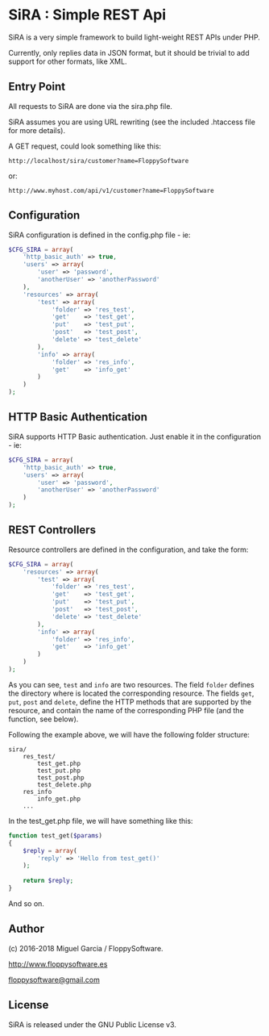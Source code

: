 SiRA : Simple REST Api
======================

SiRA is a very simple framework to build light-weight REST APIs under PHP.

Currently, only replies data in JSON format, but it should be trivial to add support for other formats, like XML.


Entry Point
-----------

All requests to SiRA are done via the sira.php file.

SiRA assumes you are using URL rewriting (see the included .htaccess file for more details).

A GET request, could look something like this:

`http://localhost/sira/customer?name=FloppySoftware`

or:

`http://www.myhost.com/api/v1/customer?name=FloppySoftware`


Configuration
-------------

SiRA configuration is defined in the config.php file - ie:

```php
$CFG_SIRA = array(
	'http_basic_auth' => true,
	'users' => array(
		'user' => 'password',
		'anotherUser' => 'anotherPassword'
	),
	'resources' => array(
		'test' => array(
			'folder' => 'res_test',
			'get'    => 'test_get',
			'put'    => 'test_put',
			'post'   => 'test_post',
			'delete' => 'test_delete'
		),
		'info' => array(
			'folder' => 'res_info',
			'get'    => 'info_get'
		)
	)
);
```


HTTP Basic Authentication
-------------------------

SiRA supports HTTP Basic authentication. Just enable it in the configuration - ie:

```php
$CFG_SIRA = array(
	'http_basic_auth' => true,
	'users' => array(
		'user' => 'password',
		'anotherUser' => 'anotherPassword'
	)
);
```


REST Controllers
----------------

Resource controllers are defined in the configuration, and take the form:

```php
$CFG_SIRA = array(
	'resources' => array(
		'test' => array(
			'folder' => 'res_test',
			'get'    => 'test_get',
			'put'    => 'test_put',
			'post'   => 'test_post',
			'delete' => 'test_delete'
		),
		'info' => array(
			'folder' => 'res_info',
			'get'    => 'info_get'
		)
	)
);	
```

As you can see, `test` and `info` are two resources. The field `folder` defines the directory
where is located the corresponding resource. The fields `get`, `put`, `post` and
`delete`, define the HTTP methods that are supported by the resource, and contain the name of the
corresponding PHP file (and the function, see below).

Following the example above, we will have the following folder structure:

```
sira/
	res_test/
		test_get.php
		test_put.php
		test_post.php
		test_delete.php
	res_info
		info_get.php
	...
```

In the test_get.php file, we will have something like this:

```php
function test_get($params)
{
	$reply = array(
		'reply' => 'Hello from test_get()'
	);
	
	return $reply;
}
```

And so on.


Author
------

(c) 2016-2018 Miguel Garcia / FloppySoftware.

http://www.floppysoftware.es

floppysoftware@gmail.com


License
-------

SiRA is released under the GNU Public License v3.
